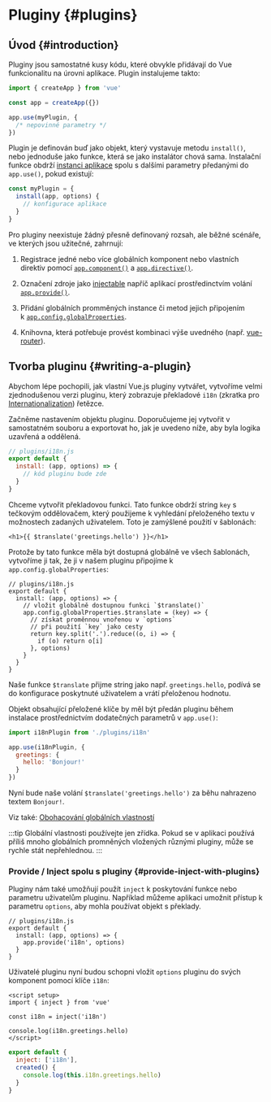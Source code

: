 ﻿# Pluginy {#plugins}

## Úvod {#introduction}

Pluginy jsou samostatné kusy kódu, které obvykle přidávají do Vue funkcionalitu na úrovni aplikace. Plugin instalujeme takto:

```js
import { createApp } from 'vue'

const app = createApp({})

app.use(myPlugin, {
  /* nepovinné parametry */
})
```

Plugin je definován buď jako objekt, který vystavuje metodu `install()`, nebo jednoduše jako funkce, která se jako instalátor chová sama. Instalační funkce obdrží [instanci aplikace](/api/application) spolu s dalšími parametry předanými do `app.use()`, pokud existují:

```js
const myPlugin = {
  install(app, options) {
    // konfigurace aplikace
  }
}
```

Pro pluginy neexistuje žádný přesně definovaný rozsah, ale běžné scénáře, ve kterých jsou užitečné, zahrnují:

1. Registrace jedné nebo více globálních komponent nebo vlastních direktiv pomocí [`app.component()`](/api/application#app-component) a [`app.directive()`](/api/application#app-directive).

2. Označení zdroje jako [injectable](/guide/components/provide-inject) napříč aplikací prostředinctvím volání [`app.provide()`](/api/application#app-provide).

3. Přidání globálních promměných instance či metod jejich připojením k&nbsp;[`app.config.globalProperties`](/api/application#app-config-globalproperties).

4. Knihovna, která potřebuje provést kombinaci výše uvedného (např. [vue-router](https://github.com/vuejs/vue-router-next)).

## Tvorba pluginu {#writing-a-plugin}

Abychom lépe pochopili, jak vlastní Vue.js pluginy vytvářet, vytvoříme velmi zjednodušenou verzi pluginu, který zobrazuje překladové `i18n` (zkratka pro [Internationalization](https://en.wikipedia.org/wiki/Internationalization_and_localization)) řetězce.

Začněme nastavením objektu pluginu. Doporučujeme jej vytvořit v samostatném souboru a exportovat ho, jak je uvedeno níže, aby byla logika uzavřená a oddělená.

```js
// plugins/i18n.js
export default {
  install: (app, options) => {
    // kód pluginu bude zde
  }
}
```

Chceme vytvořit překladovou funkci. Tato funkce obdrží string `key` s tečkovým oddělovačem, který použijeme k vyhledání přeloženého textu v možnostech zadaných uživatelem. Toto je zamýšlené použití v šablonách:

```vue-html
<h1>{{ $translate('greetings.hello') }}</h1>
```

Protože by tato funkce měla být dostupná globálně ve všech šablonách, vytvoříme ji tak, že ji v našem pluginu připojíme k `app.config.globalProperties`:

```js{4-11}
// plugins/i18n.js
export default {
  install: (app, options) => {
    // vložit globálně dostupnou funkci `$translate()`
    app.config.globalProperties.$translate = (key) => {
      // získat proměnnou vnořenou v `options`
      // při použití `key` jako cesty
      return key.split('.').reduce((o, i) => {
        if (o) return o[i]
      }, options)
    }
  }
}
```

Naše funkce `$translate` přijme string jako např. `greetings.hello`, podívá se do konfigurace poskytnuté uživatelem a vrátí přeloženou hodnotu.

Objekt obsahující přeložené klíče by měl být předán pluginu během instalace prostřednictvím dodatečných parametrů v `app.use()`:

```js
import i18nPlugin from './plugins/i18n'

app.use(i18nPlugin, {
  greetings: {
    hello: 'Bonjour!'
  }
})
```

Nyní bude naše volání `$translate('greetings.hello')` za běhu nahrazeno textem `Bonjour!`.

Viz také: [Obohacování globálních vlastností](/guide/typescript/options-api#augmenting-global-properties) <sup class="vt-badge ts" />

:::tip
Globální vlastnosti používejte jen zřídka. Pokud se v aplikaci používá příliš mnoho globálních promněných vložených různými pluginy, může se rychle stát nepřehlednou.
:::

### Provide / Inject spolu s pluginy {#provide-inject-with-plugins}

Pluginy nám také umožňují použít `inject` k poskytování funkce nebo parametru uživatelům pluginu. Například můžeme aplikaci umožnit přístup k parametru `options`, aby mohla používat objekt s překlady.

```js{10}
// plugins/i18n.js
export default {
  install: (app, options) => {
    app.provide('i18n', options)
  }
}
```

Uživatelé pluginu nyní budou schopni vložit `options` pluginu do svých komponent pomocí klíče `i18n`:

<div class="composition-api">

```vue
<script setup>
import { inject } from 'vue'

const i18n = inject('i18n')

console.log(i18n.greetings.hello)
</script>
```

</div>
<div class="options-api">

```js
export default {
  inject: ['i18n'],
  created() {
    console.log(this.i18n.greetings.hello)
  }
}
```

</div>

